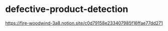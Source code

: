 # defective-product-detection
https://fire-woodwind-3a8.notion.site/c0d79158e233407985f16ffae77dd271
